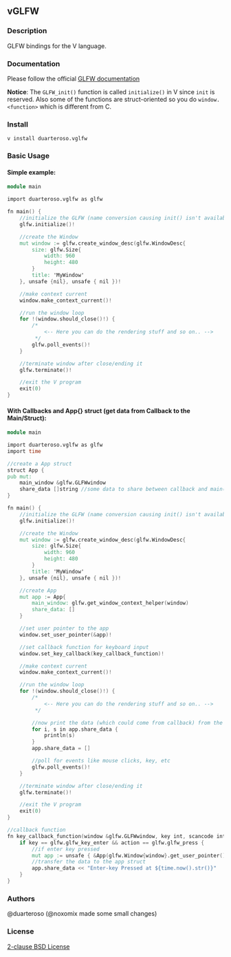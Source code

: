 ## vGLFW

### Description
GLFW bindings for the V language.

### Documentation
Please follow the official [GLFW documentation](https://www.glfw.org/documentation.html)

**Notice**: The `GLFW_init()` function is called `initialize()` in V since `init` is reserved.
Also some of the functions are struct-oriented so you do `window.<function>` which is different from C.

### Install
`v install duarteroso.vglfw`

### Basic Usage
#### Simple example:
```v
module main

import duarteroso.vglfw as glfw

fn main() {
	//initialize the GLFW (name conversion causing init() isn't available at V)
	glfw.initialize()!

	//create the Window
	mut window := glfw.create_window_desc(glfw.WindowDesc{
		size: glfw.Size{
			width: 960
			height: 480
		}
		title: 'MyWindow'
	}, unsafe {nil}, unsafe { nil })!

	//make context current
	window.make_context_current()!

	//run the window loop
	for !(window.should_close()!) {
		/*
			<-- Here you can do the rendering stuff and so on.. -->
		 */
		glfw.poll_events()!
	}

	//terminate window after close/ending it
	glfw.terminate()!

	//exit the V program
	exit(0)
}

```

#### With Callbacks and App{} struct (get data from Callback to the Main/Struct):
```v
module main

import duarteroso.vglfw as glfw
import time

//create a App struct
struct App {
pub mut:
	main_window &glfw.GLFWwindow
	share_data []string //some data to share between callback and main()
}

fn main() {
	//initialize the GLFW (name conversion causing init() isn't available at V)
	glfw.initialize()!

	//create the Window
	mut window := glfw.create_window_desc(glfw.WindowDesc{
		size: glfw.Size{
			width: 960
			height: 480
		}
		title: 'MyWindow'
	}, unsafe {nil}, unsafe { nil })!

	//create App
	mut app := App{
		main_window: glfw.get_window_context_helper(window)
		share_data: []
	}

	//set user pointer to the app
	window.set_user_pointer(&app)!

	//set callback function for keyboard input
	window.set_key_callback(key_callback_function)!

	//make context current
	window.make_context_current()!

	//run the window loop
	for !(window.should_close()!) {
		/*
			<-- Here you can do the rendering stuff and so on.. -->
		 */

		//now print the data (which could come from callback) from the app struct and remove it afterwards
		for i, s in app.share_data {
			println(s)
		}
        app.share_data = []

		//poll for events like mouse clicks, key, etc
		glfw.poll_events()!
	}

	//terminate window after close/ending it
	glfw.terminate()!

	//exit the V program
	exit(0)
}

//callback function
fn key_callback_function(window &glfw.GLFWwindow, key int, scancode int, action int, mods int) {
	if key == glfw.glfw_key_enter && action == glfw.glfw_press {
		//if enter key pressed
		mut app := unsafe { &App(glfw.Window{window}.get_user_pointer() or {}) }
		//transfer the data to the app struct
		app.share_data << "Enter-key Pressed at ${time.now().str()}"
	}
}
```

### Authors
@duarteroso
(@noxomix made some small changes)

### License
[2-clause BSD License](https://opensource.org/licenses/BSD-2-Clause)
